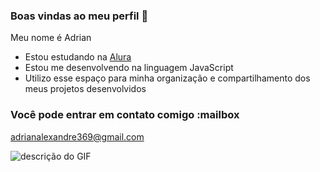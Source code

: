 ### Boas vindas ao meu perfil 🩵

Meu nome é Adrian

- Estou estudando na [Alura](https://www.alura.com.br)
- Estou me desenvolvendo na linguagem JavaScript
- Utilizo esse espaço para minha organização e compartilhamento dos meus projetos desenvolvidos

### Você pode entrar em contato comigo :mailbox

adrianalexandre369@gmail.com 

![descrição do GIF](https://tenor.com/pt-BR/view/gareth-southgate-gif-18360492)
